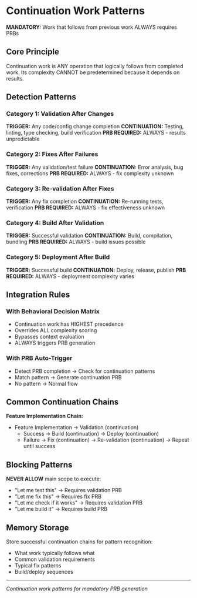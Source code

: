 # Continuation Work Patterns

**MANDATORY:** Work that follows from previous work ALWAYS requires PRBs

## Core Principle

Continuation work is ANY operation that logically follows from completed work.
Its complexity CANNOT be predetermined because it depends on results.

## Detection Patterns

### Category 1: Validation After Changes
**TRIGGER:** Any code/config change completion
**CONTINUATION:** Testing, linting, type checking, build verification
**PRB REQUIRED:** ALWAYS - results unpredictable

### Category 2: Fixes After Failures
**TRIGGER:** Any validation/test failure
**CONTINUATION:** Error analysis, bug fixes, corrections
**PRB REQUIRED:** ALWAYS - fix complexity unknown

### Category 3: Re-validation After Fixes  
**TRIGGER:** Any fix completion
**CONTINUATION:** Re-running tests, verification
**PRB REQUIRED:** ALWAYS - fix effectiveness unknown

### Category 4: Build After Validation
**TRIGGER:** Successful validation
**CONTINUATION:** Build, compilation, bundling
**PRB REQUIRED:** ALWAYS - build issues possible

### Category 5: Deployment After Build
**TRIGGER:** Successful build
**CONTINUATION:** Deploy, release, publish
**PRB REQUIRED:** ALWAYS - deployment complexity varies

## Integration Rules

### With Behavioral Decision Matrix
- Continuation work has HIGHEST precedence
- Overrides ALL complexity scoring
- Bypasses context evaluation
- ALWAYS triggers PRB generation

### With PRB Auto-Trigger
- Detect PRB completion → Check for continuation patterns
- Match pattern → Generate continuation PRB
- No pattern → Normal flow

## Common Continuation Chains

**Feature Implementation Chain:**
- Feature Implementation → Validation (continuation)
  - Success → Build (continuation) → Deploy (continuation)
  - Failure → Fix (continuation) → Re-validation (continuation) → Repeat until success

## Blocking Patterns

**NEVER ALLOW** main scope to execute:
- "Let me test this" → Requires validation PRB
- "Let me fix this" → Requires fix PRB  
- "Let me check if it works" → Requires validation PRB
- "Let me build it" → Requires build PRB

## Memory Storage

Store successful continuation chains for pattern recognition:
- What work typically follows what
- Common validation requirements
- Typical fix patterns
- Build/deploy sequences

---
*Continuation work patterns for mandatory PRB generation*
